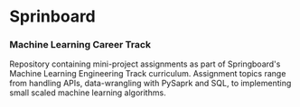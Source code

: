 # Sprinboard
### Machine Learning Career Track

Repository containing mini-project assignments as part of Springboard's Machine Learning Engineering Track curriculum. 
Assignment topics range from handling APIs, data-wrangling with PySaprk and SQL, to implementing small scaled machine 
learning algorithms. 
